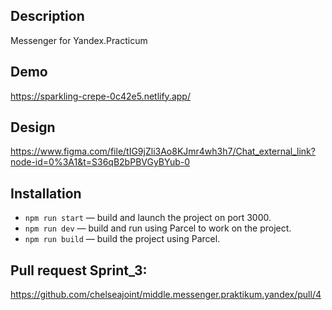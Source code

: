 ## Description
Messenger for Yandex.Practicum

## Demo
https://sparkling-crepe-0c42e5.netlify.app/

## Design
https://www.figma.com/file/tIG9jZli3Ao8KJmr4wh3h7/Chat_external_link?node-id=0%3A1&t=S36qB2bPBVGyBYub-0

## Installation
- `npm run start` — build and launch the project on port 3000.
- `npm run dev` — build and run using Parcel to work on the project.
- `npm run build` — build the project using Parcel.

## Pull request Sprint_3:
https://github.com/chelseajoint/middle.messenger.praktikum.yandex/pull/4
